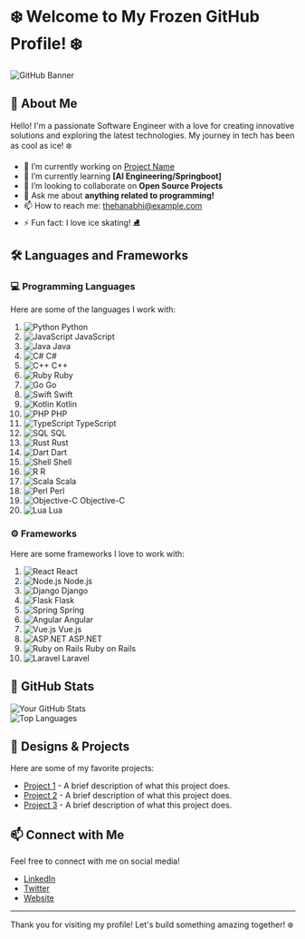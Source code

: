 # ❄️ Welcome to My Frozen GitHub Profile! ❄️

![GitHub Banner](https://via.placeholder.com/1200x200/1e90ff/ffffff?text=Welcome+to+My+Frozen+GitHub+Profile!)  

## 🌟 About Me

Hello! I'm a passionate Software Engineer with a love for creating innovative solutions and exploring the latest technologies. My journey in tech has been as cool as ice! ❄️

- 🔭 I’m currently working on [Project Name](https://github.com/Frozen-ux/HeroFashion)
- 🌱 I’m currently learning **[AI Engineering/Springboot]**
- 👯 I’m looking to collaborate on **Open Source Projects**
- 💬 Ask me about **anything related to programming!**
- 📫 How to reach me: [thehanabhi@example.com](mailto:thehanahbi@example.com)
- ⚡ Fun fact: I love ice skating! ⛸️

## 🛠️ Languages and Frameworks

### 💻 Programming Languages

Here are some of the languages I work with:

1. ![Python](https://img.shields.io/badge/Python-3776AB?style=flat-square&logo=python&logoColor=white) Python
2. ![JavaScript](https://img.shields.io/badge/JavaScript-F7DF1E?style=flat-square&logo=javascript&logoColor=black) JavaScript
3. ![Java](https://img.shields.io/badge/Java-007396?style=flat-square&logo=java&logoColor=white) Java
4. ![C#](https://img.shields.io/badge/C%23-239120?style=flat-square&logo=csharp&logoColor=white) C#
5. ![C++](https://img.shields.io/badge/C++-00599C?style=flat-square&logo=cplusplus&logoColor=white) C++
6. ![Ruby](https://img.shields.io/badge/Ruby-CC342D?style=flat-square&logo=ruby&logoColor=white) Ruby
7. ![Go](https://img.shields.io/badge/Go-00ADD8?style=flat-square&logo=go&logoColor=white) Go
8. ![Swift](https://img.shields.io/badge/Swift-F05138?style=flat-square&logo=swift&logoColor=white) Swift
9. ![Kotlin](https://img.shields.io/badge/Kotlin-7F52B7?style=flat-square&logo=kotlin&logoColor=white) Kotlin
10. ![PHP](https://img.shields.io/badge/PHP-777BB4?style=flat-square&logo=php&logoColor=white) PHP
11. ![TypeScript](https://img.shields.io/badge/TypeScript-007ACC?style=flat-square&logo=typescript&logoColor=white) TypeScript
12. ![SQL](https://img.shields.io/badge/SQL-003B57?style=flat-square&logo=sqlite&logoColor=white) SQL
13. ![Rust](https://img.shields.io/badge/Rust-000000?style=flat-square&logo=rust&logoColor=white) Rust
14. ![Dart](https://img.shields.io/badge/Dart-00BFFF?style=flat-square&logo=dart&logoColor=white) Dart
15. ![Shell](https://img.shields.io/badge/Shell-89E051?style=flat-square&logo=gnu-bash&logoColor=black) Shell
16. ![R](https://img.shields.io/badge/R-276DC3?style=flat-square&logo=r&logoColor=white) R
17. ![Scala](https://img.shields.io/badge/Scala-EF5B24?style=flat-square&logo=scala&logoColor=white) Scala
18. ![Perl](https://img.shields.io/badge/Perl-0298C3?style=flat-square&logo=perl&logoColor=white) Perl
19. ![Objective-C](https://img.shields.io/badge/Objective--C-007AFF?style=flat-square&logo=objectivec&logoColor=white) Objective-C
20. ![Lua](https://img.shields.io/badge/Lua-2C2D72?style=flat-square&logo=lua&logoColor=white) Lua

### ⚙️ Frameworks

Here are some frameworks I love to work with:

1. ![React](https://img.shields.io/badge/React-61DAFB?style=flat-square&logo=react&logoColor=black) React
2. ![Node.js](https://img.shields.io/badge/Node.js-339933?style=flat-square&logo=node.js&logoColor=white) Node.js
3. ![Django](https://img.shields.io/badge/Django-092E20?style=flat-square&logo=django&logoColor=white) Django
4. ![Flask](https://img.shields.io/badge/Flask-000000?style=flat-square&logo=flask&logoColor=white) Flask
5. ![Spring](https://img.shields.io/badge/Spring-6DB33F?style=flat-square&logo=spring&logoColor=white) Spring
6. ![Angular](https://img.shields.io/badge/Angular-DD0031?style=flat-square&logo=angular&logoColor=white) Angular
7. ![Vue.js](https://img.shields.io/badge/Vue.js-4FC08D?style=flat-square&logo=vue.js&logoColor=white) Vue.js
8. ![ASP.NET](https://img.shields.io/badge/ASP.NET-5C2D91?style=flat-square&logo=asp.net&logoColor=white) ASP.NET
9. ![Ruby on Rails](https://img.shields.io/badge/Ruby%20on%20Rails-CC0000?style=flat-square&logo=ruby-on-rails&logoColor=white) Ruby on Rails
10. ![Laravel](https://img.shields.io/badge/Laravel-FF2D20?style=flat-square&logo=laravel&logoColor=white) Laravel

## 🌈 GitHub Stats

![Your GitHub Stats](https://github-readme-stats.vercel.app/api?username=Frozen-ux&show_icons=true&theme=blue-green)  
![Top Languages](https://github-readme-stats.vercel.app/api/top-langs/?username=Frozen-ux&layout=compact&theme=blue-green)

## 🎨 Designs & Projects

Here are some of my favorite projects:

- [Project 1](https://github.com/Frozen-ux/project1) - A brief description of what this project does.
- [Project 2](https://github.com/yourusername/project2) - A brief description of what this project does.
- [Project 3](https://github.com/yourusername/project3) - A brief description of what this project does.

## 📫 Connect with Me

Feel free to connect with me on social media!

- [LinkedIn](https://linkedin.com/in/yourprofile)  
- [Twitter](https://twitter.com/yourprofile)  
- [Website](https://yourwebsite.com)  

---

Thank you for visiting my profile! Let's build something amazing together! ❄️




<!---
Frozen-ux/Frozen-ux is a ✨ special ✨ repository because its `README.md` (this file) appears on your GitHub profile.
You can click the Preview link to take a look at your changes.
--->
